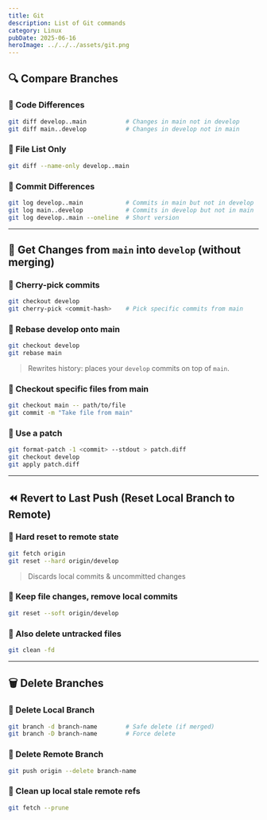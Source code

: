 ```yaml
---
title: Git
description: List of Git commands
category: Linux
pubDate: 2025-06-16
heroImage: ../../../assets/git.png
---
```


## 🔍 Compare Branches

### 🔹 Code Differences

```bash
git diff develop..main           # Changes in main not in develop
git diff main..develop           # Changes in develop not in main
```

### 🔹 File List Only

```bash
git diff --name-only develop..main
```

### 🔹 Commit Differences

```bash
git log develop..main            # Commits in main but not in develop
git log main..develop            # Commits in develop but not in main
git log develop..main --oneline  # Short version
```

---

## 🔁 Get Changes from `main` into `develop` (without merging)

### 🔹 Cherry-pick commits

```bash
git checkout develop
git cherry-pick <commit-hash>    # Pick specific commits from main
```

### 🔹 Rebase develop onto main

```bash
git checkout develop
git rebase main
```

> Rewrites history: places your `develop` commits on top of `main`.

### 🔹 Checkout specific files from main

```bash
git checkout main -- path/to/file
git commit -m "Take file from main"
```

### 🔹 Use a patch

```bash
git format-patch -1 <commit> --stdout > patch.diff
git checkout develop
git apply patch.diff
```

---

## ⏪ Revert to Last Push (Reset Local Branch to Remote)

### 🔹 Hard reset to remote state

```bash
git fetch origin
git reset --hard origin/develop
```

> Discards local commits & uncommitted changes

### 🔹 Keep file changes, remove local commits

```bash
git reset --soft origin/develop
```

### 🔹 Also delete untracked files

```bash
git clean -fd
```

---

## 🗑️ Delete Branches

### 🔹 Delete Local Branch

```bash
git branch -d branch-name        # Safe delete (if merged)
git branch -D branch-name        # Force delete
```

### 🔹 Delete Remote Branch

```bash
git push origin --delete branch-name
```

### 🔹 Clean up local stale remote refs

```bash
git fetch --prune
```


